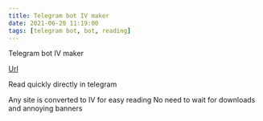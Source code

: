 ```yaml
---
title: Telegram bot IV maker
date: 2021-06-20 11:19:00
tags: [telegram bot, bot, reading]
---
```



Telegram bot IV maker

[Url](https://safiullin.com/projects/telegram-bot-instantview-maker.html)

Read quickly directly in telegram

Any site is converted to IV for easy reading
No need to wait for downloads and annoying banners


